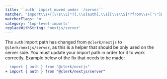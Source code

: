 ```yaml
---
title: '`auth` import moved under `/server`'
matcher: "import\\s+{[\\s\\S]*?[,\\s]auth[,\\s][\\s\\S]*?from\\s+['\"]@clerk\\/(nextjs)(?!\/server)[\\s\\S]*?['\"]"
matcherFlags: 'm'
category: 'top-level-imports'
replaceWithString: 'nextjs/server'
---
```


The `auth` import path has changed from `@clerk/nextjs` to `@clerk/nextjs/server`, as this is a helper that should be only used on the server side. You must update your import path in order for it to work correctly. Example below of the fix that needs to be made:

```diff
- import { auth } from "@clerk/nextjs"
+ import { auth } from "@clerk/nextjs/server"
```
